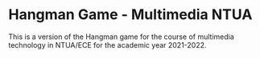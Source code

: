 # Hangman Game - Multimedia NTUA

This is a version of the Hangman game for the course of multimedia technology in NTUA/ECE for the academic year 2021-2022.